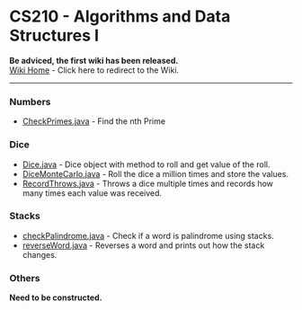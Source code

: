 CS210 - Algorithms and Data Structures I
=====

**Be adviced, the first wiki has been released.**  
[Wiki Home](https://github.com/maynooth/CS210/wiki) - Click here to redirect to the Wiki.  

***

### Numbers
- [CheckPrimes.java](Numbers/CheckPrimes.java) - Find the nth Prime

### Dice
- [Dice.java](Dice/Dice.java) - Dice object with method to roll and get value of the roll.
- [DiceMonteCarlo.java](Dice/DiceMonteCarlo.java) - Roll the dice a million times and store the values.
- [RecordThrows.java](Dice/RecordThrows.java) - Throws a dice multiple times and records how many times each value was received.

### Stacks
- [checkPalindrome.java](Stacks/checkPalindrome.java) - Check if a word is palindrome using stacks.
- [reverseWord.java](Stacks/reverseWord.java) - Reverses a word and prints out how the stack changes.


### Others
**Need to be constructed.**  